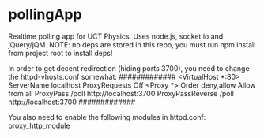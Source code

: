 pollingApp
==========

Realtime polling app for UCT Physics. Uses node.js, socket.io and jQuery/jQM.
NOTE: no deps are stored in this repo, you must run npm install from project root to install deps!


In order to get decent redirection (hiding ports 3700), you need to change the httpd-vhosts.conf somewhat: 
#############
<VirtualHost *:80>    
	ServerName localhost
	ProxyRequests Off
	<Proxy *>
		Order deny,allow
		Allow from all
	</Proxy>
	ProxyPass /poll http://localhost:3700
	ProxyPassReverse /poll http://localhost:3700
</VirtualHost>
#############

You also need to enable the following modules in httpd.conf: proxy_http_module


